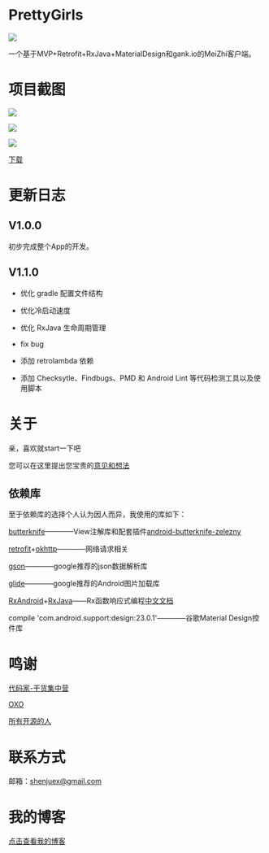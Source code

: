 # PrettyGirls

![](http://i.imgur.com/ommnZui.png)

一个基于MVP+Retrofit+RxJava+MaterialDesign和gank.io的MeiZhi客户端。

# 项目截图

![](http://i.imgur.com/T9U8g5b.jpg)

![](http://i.imgur.com/ivGy3ga.jpg)

![](http://i.imgur.com/HI3PipV.png)

[下载](http://pre.im/A7n1)

# 更新日志

## V1.0.0

   初步完成整个App的开发。

## V1.1.0

   - 优化 gradle 配置文件结构

   - 优化冷启动速度

   - 优化 RxJava 生命周期管理

   - fix bug

   - 添加 retrolambda 依赖

   - 添加 Checksytle、Findbugs、PMD 和 Android Lint 等代码检测工具以及使用脚本

# 关于

亲，喜欢就start一下吧

您可以在这里提出您宝贵的[意见和想法](https://github.com/PleaseCallMeCoder/PrettyGirls/issues)

## 依赖库

至于依赖库的选择个人认为因人而异，我使用的库如下：

[butterknife](http://jakewharton.github.io/butterknife/)————View注解库和配套插件[android-butterknife-zelezny](https://github.com/avast/android-butterknife-zelezny)

[retrofit](https://github.com/square/retrofit)+[okhttp](https://github.com/square/okhttp)————网络请求相关

[gson](https://github.com/google/gson)————google推荐的json数据解析库

[glide](https://github.com/bumptech/glide)————google推荐的Android图片加载库

[RxAndroid](https://github.com/ReactiveX/RxAndroid)+[RxJava](https://github.com/ReactiveX/RxJava/)——Rx函数响应式编程[中文文档](https://mcxiaoke.gitbooks.io/rxdocs/content/)

compile 'com.android.support:design:23.0.1'————谷歌Material Design控件库

# 鸣谢

[代码家-干货集中营](http://gank.io/)

[OXO](https://github.com/oxoooo/mr-mantou-android)

[所有开源的人](https://github.com)

# 联系方式

邮箱：<shenjuex@gmail.com>

# 我的博客

[点击查看我的博客](http://candy.renleicoder.com/)

